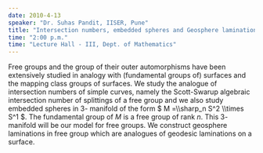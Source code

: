 ```yaml
---
date: 2010-4-13
speaker: "Dr. Suhas Pandit, IISER, Pune"
title: "Intersection numbers, embedded spheres and Geosphere laminations for free groups"
time: "2:00 p.m." 
time: "Lecture Hall - III, Dept. of Mathematics"
---
```

Free groups and the group of their outer automorphisms have been extensively studied in analogy with (fundamental groups of) surfaces and the mapping class groups of surfaces. We study the analogue of intersection numbers of simple curves, namely the Scott-Swarup algebraic intersection number of splittings of a free group and we also study embedded spheres in $3$- manifold of the form $ M =\\\\sharp_n S^2 \\\\times S^1 $. The fundamental group of $M$ is a free group of rank $n$. This $3$-manifold will be our model for free groups. We construct geosphere laminations in free group which are analogues of geodesic laminations on a surface.
